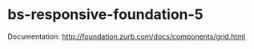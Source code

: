 bs-responsive-foundation-5
==========================


Documentation: http://foundation.zurb.com/docs/components/grid.html
